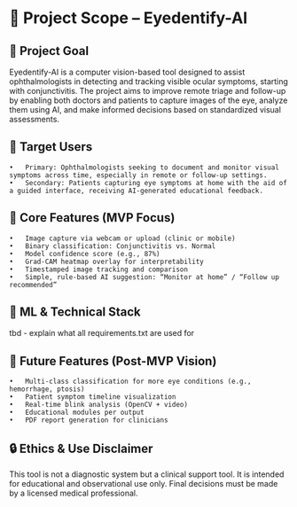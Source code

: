 # 📝 Project Scope – Eyedentify-AI



## 🎯 Project Goal

Eyedentify-AI is a computer vision-based tool designed to assist ophthalmologists in detecting and tracking visible ocular symptoms, starting with conjunctivitis. The project aims to improve remote triage and follow-up by enabling both doctors and patients to capture images of the eye, analyze them using AI, and make informed decisions based on standardized visual assessments.



## 👥 Target Users
	•	Primary: Ophthalmologists seeking to document and monitor visual symptoms across time, especially in remote or follow-up settings.
	•	Secondary: Patients capturing eye symptoms at home with the aid of a guided interface, receiving AI-generated educational feedback.



## 🧩 Core Features (MVP Focus)
	•	Image capture via webcam or upload (clinic or mobile)
	•	Binary classification: Conjunctivitis vs. Normal
	•	Model confidence score (e.g., 87%)
	•	Grad-CAM heatmap overlay for interpretability
	•	Timestamped image tracking and comparison
	•	Simple, rule-based AI suggestion: “Monitor at home” / “Follow up recommended”



## 🧠 ML & Technical Stack

tbd - explain what all requirements.txt are used for


## 🌱 Future Features (Post-MVP Vision)
	•	Multi-class classification for more eye conditions (e.g., hemorrhage, ptosis)
	•	Patient symptom timeline visualization
	•	Real-time blink analysis (OpenCV + video)
	•	Educational modules per output
	•	PDF report generation for clinicians



## 🔒 Ethics & Use Disclaimer

This tool is not a diagnostic system but a clinical support tool. It is intended for educational and observational use only. Final decisions must be made by a licensed medical professional.

